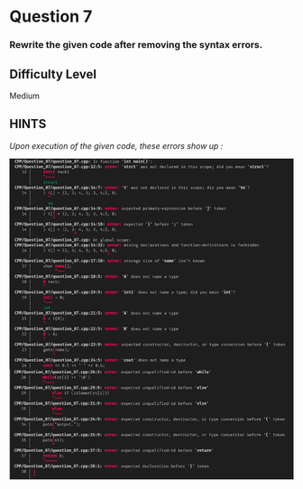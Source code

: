 # Question 7

### Rewrite the given code after removing the syntax errors.

## Difficulty Level

Medium

## HINTS

*Upon execution of the given code, these errors show up :*

![Hint](image.png)
